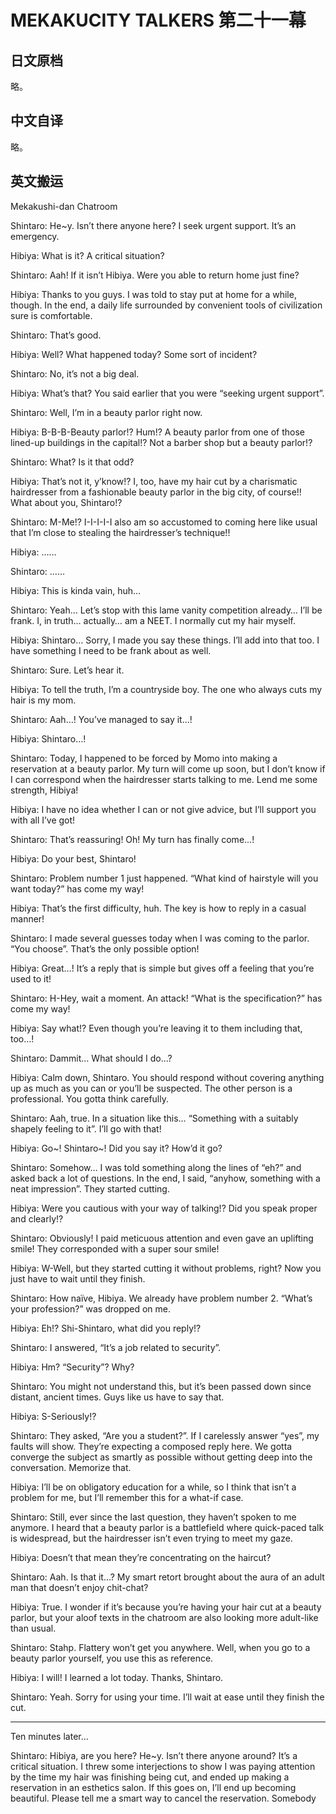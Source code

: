 # MEKAKUCITY TALKERS 第二十一幕

## 日文原档

略。

## 中文自译

略。

## 英文搬运

Mekakushi-dan Chatroom

Shintaro: He~y. Isn’t there anyone here? I seek urgent support. It’s an emergency.

Hibiya: What is it? A critical situation?

Shintaro: Aah! If it isn’t Hibiya. Were you able to return home just fine?

Hibiya: Thanks to you guys. I was told to stay put at home for a while, though. In the end, a daily life surrounded by convenient tools of civilization sure is comfortable.

Shintaro: That’s good.

Hibiya: Well? What happened today? Some sort of incident?

Shintaro: No, it’s not a big deal.

Hibiya: What’s that? You said earlier that you were “seeking urgent support”.

Shintaro: Well, I’m in a beauty parlor right now.

Hibiya: B-B-B-Beauty parlor!? Hum!? A beauty parlor from one of those lined-up buildings in the capital!? Not a barber shop but a beauty parlor!?

Shintaro: What? Is it that odd?

Hibiya: That’s not it, y’know!? I, too, have my hair cut by a charismatic hairdresser from a fashionable beauty parlor in the big city, of course!! What about you, Shintaro!?

Shintaro: M-Me!? I-I-I-I-I also am so accustomed to coming here like usual that I’m close to stealing the hairdresser’s technique!!

Hibiya: ……

Shintaro: ……

Hibiya: This is kinda vain, huh…

Shintaro: Yeah… Let’s stop with this lame vanity competition already… I’ll be frank. I, in truth… actually… am a NEET. I normally cut my hair myself.

Hibiya: Shintaro… Sorry, I made you say these things. I’ll add into that too. I have something I need to be frank about as well.

Shintaro: Sure. Let’s hear it.

Hibiya: To tell the truth, I’m a countryside boy. The one who always cuts my hair is my mom.

Shintaro: Aah…! You’ve managed to say it…!

Hibiya: Shintaro…!

Shintaro: Today, I happened to be forced by Momo into making a reservation at a beauty parlor. My turn will come up soon, but I don’t know if I can correspond when the hairdresser starts talking to me. Lend me some strength, Hibiya!

Hibiya: I have no idea whether I can or not give advice, but I’ll support you with all I’ve got!

Shintaro: That’s reassuring! Oh! My turn has finally come…!

Hibiya: Do your best, Shintaro!

Shintaro: Problem number 1 just happened. “What kind of hairstyle will you want today?” has come my way!

Hibiya: That’s the first difficulty, huh. The key is how to reply in a casual manner!

Shintaro: I made several guesses today when I was coming to the parlor. “You choose”. That’s the only possible option!

Hibiya: Great…! It’s a reply that is simple but gives off a feeling that you’re used to it!

Shintaro: H-Hey, wait a moment. An attack! “What is the specification?” has come my way!

Hibiya: Say what!? Even though you’re leaving it to them including that, too…!

Shintaro: Dammit… What should I do…?

Hibiya: Calm down, Shintaro. You should respond without covering anything up as much as you can or you’ll be suspected. The other person is a professional. You gotta think carefully.

Shintaro: Aah, true. In a situation like this… “Something with a suitably shapely feeling to it”. I’ll go with that!

Hibiya: Go~! Shintaro~! Did you say it? How’d it go?

Shintaro: Somehow… I was told something along the lines of “eh?” and asked back a lot of questions. In the end, I said, “anyhow, something with a neat impression”. They started cutting.

Hibiya: Were you cautious with your way of talking!? Did you speak proper and clearly!?

Shintaro: Obviously! I paid meticuous attention and even gave an uplifting smile! They corresponded with a super sour smile!

Hibiya: W-Well, but they started cutting it without problems, right? Now you just have to wait until they finish.

Shintaro: How naïve, Hibiya. We already have problem number 2. “What’s your profession?” was dropped on me.

Hibiya: Eh!? Shi-Shintaro, what did you reply!?

Shintaro: I answered, “It’s a job related to security”.

Hibiya: Hm? “Security”? Why?

Shintaro: You might not understand this, but it’s been passed down since distant, ancient times. Guys like us have to say that.

Hibiya: S-Seriously!?

Shintaro: They asked, “Are you a student?”. If I carelessly answer “yes”, my faults will show. They’re expecting a composed reply here. We gotta converge the subject as smartly as possible without getting deep into the conversation. Memorize that.

Hibiya: I’ll be on obligatory education for a while, so I think that isn’t a problem for me, but I’ll remember this for a what-if case.

Shintaro: Still, ever since the last question, they haven’t spoken to me anymore. I heard that a beauty parlor is a battlefield where quick-paced talk is widespread, but the hairdresser isn’t even trying to meet my gaze.

Hibiya: Doesn’t that mean they’re concentrating on the haircut?

Shintaro: Aah. Is that it…? My smart retort brought about the aura of an adult man that doesn’t enjoy chit-chat?

Hibiya: True. I wonder if it’s because you’re having your hair cut at a beauty parlor, but your aloof texts in the chatroom are also looking more adult-like than usual.

Shintaro: Stahp. Flattery won’t get you anywhere. Well, when you go to a beauty parlor yourself, you use this as reference.

Hibiya: I will! I learned a lot today. Thanks, Shintaro.

Shintaro: Yeah. Sorry for using your time. I’ll wait at ease until they finish the cut.

---

Ten minutes later…

Shintaro: Hibiya, are you here? He~y. Isn’t there anyone around? It’s a critical situation. I threw some interjections to show I was paying attention by the time my hair was finishing being cut, and ended up making a reservation in an esthetics salon. If this goes on, I’ll end up becoming beautiful. Please tell me a smart way to cancel the reservation. Somebody
